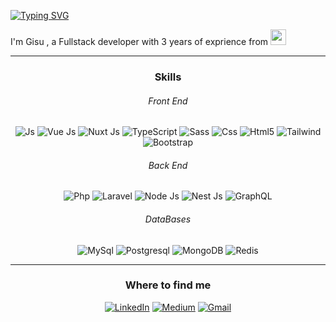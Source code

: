 
  [![Typing SVG](https://readme-typing-svg.demolab.com?font=Fira+Code&weight=700&pause=1000&color=F3CDF7&vCenter=true&width=435&lines=Hello+World+!+I'm+gisu+%F0%9F%91%8B)](https://git.io/typing-svg)

 I'm Gisu , a Fullstack developer with 3 years of exprience from <img src="https://github.com/gisuNasr/gisuNasr/assets/113020788/99f8ef5d-a45c-4a9b-a047-5077c1100689" width="25"/> 
</p>

<hr>

<h3 align="center">Skills</h3>

<h6 align="center">Front End</h6>

<p align="center">
  <img alt="Js" src="https://img.shields.io/badge/JavaScript-yellow?style=flat-square&logo=javascript&logoColor=white" />
  <img alt="Vue Js" src="https://img.shields.io/badge/Vue%20Js-grey?style=flat-square&logo=vue.js" />
  <img alt="Nuxt Js" src="https://img.shields.io/badge/Nuxt%20Js-darkgreen?style=flat-square&logo=nuxt.js&logoColor=white" />
  <img alt="TypeScript" src="https://img.shields.io/badge/-TypeScript-007ACC?style=flat-square&logo=typescript&logoColor=white" />
  <img alt="Sass" src="https://img.shields.io/badge/-Sass-CC6699?style=flat-square&logo=sass&logoColor=white" />
  <img alt="Css" src="https://img.shields.io/badge/Css3-blue?style=flat-square&logo=css3&logoColor=white" />
  <img alt="Html5" src="https://img.shields.io/badge/-HTML5-E34F26?style=flat-square&logo=html5&logoColor=white" />
  <img alt="Tailwind" src="https://img.shields.io/badge/Tailwind-blue?style=flat-square&logo=tailwindcss&logoColor=white" />
  <img alt="Bootstrap" src="https://img.shields.io/badge/Bootstrap-purple?style=flat-square&logo=bootstrap&logoColor=white" />
</p align="center">

<h6 align="center">Back End</h6>

<p align="center">
  <img alt="Php" src="https://img.shields.io/badge/Php-grey?style=flat-square&logo=php" />
  <img alt="Laravel" src="https://img.shields.io/badge/Laravel-red?style=flat-square&logo=laravel&logoColor=white" />
  <img alt="Node Js" src="https://img.shields.io/badge/Node Js-green?style=flat-square&logo=node.js&logoColor=white" />
  <img alt="Nest Js" src="https://img.shields.io/badge/Nest Js-grey?style=flat-square&logo=nestjs&logoColor=red" />
  <img alt="GraphQL" src="https://img.shields.io/badge/-GraphQL-E10098?style=flat-square&logo=graphql&logoColor=white" />
</p>

<h6 align="center">DataBases</h6>

<p align="center">
  <img alt="MySql" src="https://img.shields.io/badge/My Sql-grey?style=flat-square&logo=mysql&logoColor=E34F26" />
  <img alt="Postgresql" src="https://img.shields.io/badge/Postgres-grey?style=flat-square&logo=postgresql&logoColor=blue" />
  <img alt="MongoDB" src="https://img.shields.io/badge/Mongo Db-grey?style=flat-square&logo=mongodb&logoColor=green" />
  <img alt="Redis" src="https://img.shields.io/badge/Redis-grey?style=flat-square&logo=redis&logoColor=red" />
</p>


<hr>
<h3 align="center">  Where to find me</h3> 



<p align="center">
  <a href="https://www.linkedin.com/in/gisunasrollahi" target="_blank"><img alt="LinkedIn" src="https://img.shields.io/badge/linkedin-%230077B5.svg?&style=for-the-badge&logo=linkedin&logoColor=white" /></a> 
<a href="https://medium.com/@gisunasrollahi" target="_blank"><img alt="Medium" src="https://img.shields.io/badge/medium-%2312100E.svg?&style=for-the-badge&logo=medium&logoColor=white" /></a>
<a href="mailto:gisoonasrollahi@gmail.com" target="_blank"><img alt="Gmail" src="https://img.shields.io/badge/gmail-grey?&style=for-the-badge&logo=gmail&logoColor=red" /></a>
</p>

